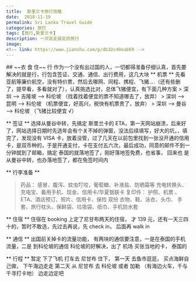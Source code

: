 ```yaml
---
title:  斯里兰卡旅行攻略
date:  2018-11-19
permalink: Sri Lanka Travel Guide
categories: 旅行 
tags: [旅行,斯里兰卡]
description: 一次说走就走的旅行
image: 
<!-- link: https://www.jianshu.com/p/db32c48eab69 -->
---
```

<p class="description"></p>
## ~~衣 食 住~~ 行
作为一个没有出过国的人，一切都得准备仔细认真，首先要解决的就是行，行包含签证、交通、通信、出行费用，这几大块
** 机票 **
先看亚航等廉价航空，没有特价票，然后去哪网、同程、携程、飞猪....（还有些删了，提早看，多看就对了），认真挑选比对，总体飞猪便宜，有下面几种方案
> 深圳 --> 吉隆坡 --> 科伦坡  （找着找着便宜的票不知道哪去了，放弃）
> 深圳 --> 昆明 --> 科伦坡  （机票便宜，好高兴，税快有机票贵了，放弃）
> 深圳 --> 曼谷 --> 科伦坡 （飞猪比较便宜 √）

<!-- more -->

** 签证 **
  选择从曼谷中转，先搞定 斯里兰卡的 ETA，第一天网站崩溃，后来好了，网站选择日期时先选年会有个关不掉的弹窗，没法后续填写，好大的坑，，填完了，发现没有 VISA 卡，放着没管，过了几天在以前包里找到一张没开通的信用卡，是双币种的，于是开通支付，卡在支付五六次，最后成功，同意的邮件不到一分钟就到了邮箱，搞定
  泰国的就落地签了，刚好落地签免费，也省事， 回来也 是从曼谷中转，也办落地签了，都在免签时间内

** 行李准备 **
>  药品： 感冒、腹泻、蚊虫叮咬，葡萄糖、补液盐、防晒霜等
>  充电转换头、充电宝、备用手机、现金、信用卡/华夏银联卡
>  复印件： 护照、机票 、ETA、酒店预订、照片、信用卡、保险 双份
>  衣物、鞋、泳衣、头巾、 手套、旅行枕头、保鲜袋、垃圾袋、纸巾、手机防水套

** 住宿 **
 住宿在 booking 上定了尼甘布两天的住宿， 才 139 元，还有一天三四十的，暂时不敢选，先过去再说，先 check in， 后面再 walk in  

** 通信 **
 出国前关掉卡的流量功能， 有两块的通信要注意，一是在泰国的手机流量，二是 到科伦坡的通信 
 科伦坡的好解决，出了 机场 买张当地的卡， 泰国的

** 行程 **
 暂定 下了飞机 打车去 尼甘布 住下， 第一天 去鱼市逛逛， 买点海鲜自己做， 下午海边走走
 第二天 从 尼甘布 去 科伦坡 或者 加勒 （有海边火车，千与千寻打卡地）
 边走边定吧
